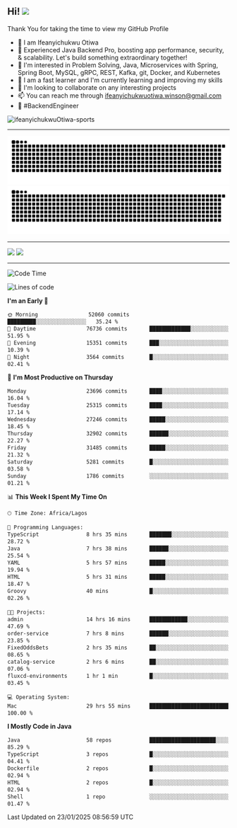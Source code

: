 <!-- BLOG-POST-LIST:START --><!-- BLOG-POST-LIST:END -->

## Hi! <img src="https://media.giphy.com/media/hvRJCLFzcasrR4ia7z/giphy.gif" width="4%"> 

Thank You for taking the time to view my GitHub Profile

- 👋 I am Ifeanyichukwu Otiwa
- 🚀 Experienced Java Backend Pro, boosting app performance, security, & scalability. Let's build something extraordinary together!
- 👀 I'm interested in Problem Solving, Java, Microservices with Spring, Spring Boot, MySQL, gRPC, REST, Kafka, git, Docker, and Kubernetes
- 🌱 I am a fast learner and I'm currently learning and improving my skills
- 💞️ I'm looking to collaborate on any interesting projects
- 📫 You can reach me through ifeanyichukwuotiwa.winson@gmail.com
- 🚀 #BackendEngineer

<p align="left" marginTop="10px"> <img src="https://komarev.com/ghpvc/?username=ifeanyichukwuOtiwa-sports&label=Profile%20views&color=0e75b6&style=for-the-badge" alt="ifeanyichukwuOtiwa-sports" /> </p>

***

<!--🐍📈SNAKEGRAPH / 🌐WEBSITE: https://github.com/Platane/snk -->
![github contribution grid snake animation](https://raw.githubusercontent.com/ifeanyichukwuOtiwa-sports/ifeanyichukwuOtiwa-sports/output/github-contribution-grid-snake-dark.svg#gh-dark-mode-only)![github contribution grid snake animation](https://raw.githubusercontent.com/ifeanyichukwuOtiwa-sports/ifeanyichukwuOtiwa-sports/output/github-contribution-grid-snake.svg#gh-light-mode-only)

***

<p float="left">
  <img float="left" src="https://github-readme-stats.vercel.app/api?username=ifeanyichukwuOtiwa-sports&count_private=true&include_all_commits=true&theme=react&show_icons=true" />
  <img float="right" src="https://github-readme-stats.vercel.app/api/top-langs/?username=ifeanyichukwuOtiwa-sports&layout=compact&show_icons=true&theme=react" /> 
</p>

***



<!--START_SECTION:waka-->
![Code Time](http://img.shields.io/badge/Code%20Time-3%2C367%20hrs%2053%20mins-blue)

![Lines of code](https://img.shields.io/badge/From%20Hello%20World%20I%27ve%20Written-37.1%20million%20lines%20of%20code-blue)

**I'm an Early 🐤** 

```text
🌞 Morning                52060 commits       █████████░░░░░░░░░░░░░░░░   35.24 % 
🌆 Daytime                76736 commits       █████████████░░░░░░░░░░░░   51.95 % 
🌃 Evening                15351 commits       ███░░░░░░░░░░░░░░░░░░░░░░   10.39 % 
🌙 Night                  3564 commits        █░░░░░░░░░░░░░░░░░░░░░░░░   02.41 % 
```
📅 **I'm Most Productive on Thursday** 

```text
Monday                   23696 commits       ████░░░░░░░░░░░░░░░░░░░░░   16.04 % 
Tuesday                  25315 commits       ████░░░░░░░░░░░░░░░░░░░░░   17.14 % 
Wednesday                27246 commits       █████░░░░░░░░░░░░░░░░░░░░   18.45 % 
Thursday                 32902 commits       ██████░░░░░░░░░░░░░░░░░░░   22.27 % 
Friday                   31485 commits       █████░░░░░░░░░░░░░░░░░░░░   21.32 % 
Saturday                 5281 commits        █░░░░░░░░░░░░░░░░░░░░░░░░   03.58 % 
Sunday                   1786 commits        ░░░░░░░░░░░░░░░░░░░░░░░░░   01.21 % 
```


📊 **This Week I Spent My Time On** 

```text
🕑︎ Time Zone: Africa/Lagos

💬 Programming Languages: 
TypeScript               8 hrs 35 mins       ███████░░░░░░░░░░░░░░░░░░   28.72 % 
Java                     7 hrs 38 mins       ██████░░░░░░░░░░░░░░░░░░░   25.54 % 
YAML                     5 hrs 57 mins       █████░░░░░░░░░░░░░░░░░░░░   19.94 % 
HTML                     5 hrs 31 mins       █████░░░░░░░░░░░░░░░░░░░░   18.47 % 
Groovy                   40 mins             █░░░░░░░░░░░░░░░░░░░░░░░░   02.26 % 

🐱‍💻 Projects: 
admin                    14 hrs 16 mins      ████████████░░░░░░░░░░░░░   47.69 % 
order-service            7 hrs 8 mins        ██████░░░░░░░░░░░░░░░░░░░   23.85 % 
FixedOddsBets            2 hrs 35 mins       ██░░░░░░░░░░░░░░░░░░░░░░░   08.65 % 
catalog-service          2 hrs 6 mins        ██░░░░░░░░░░░░░░░░░░░░░░░   07.06 % 
fluxcd-environments      1 hr 1 min          █░░░░░░░░░░░░░░░░░░░░░░░░   03.45 % 

💻 Operating System: 
Mac                      29 hrs 55 mins      █████████████████████████   100.00 % 
```

**I Mostly Code in Java** 

```text
Java                     58 repos            █████████████████████░░░░   85.29 % 
TypeScript               3 repos             █░░░░░░░░░░░░░░░░░░░░░░░░   04.41 % 
Dockerfile               2 repos             █░░░░░░░░░░░░░░░░░░░░░░░░   02.94 % 
HTML                     2 repos             █░░░░░░░░░░░░░░░░░░░░░░░░   02.94 % 
Shell                    1 repo              ░░░░░░░░░░░░░░░░░░░░░░░░░   01.47 % 
```




 Last Updated on 23/01/2025 08:56:59 UTC
<!--END_SECTION:waka-->

<!--
<p align="center">
![trophy](https://github-profile-trophy.vercel.app/?username=ifeanyichukwuOtiwa-sports&theme=onedark) (https://github.com/ryo-ma/github-profile-trophy)
</p>
-->

<!---
ifeanyi-otiwa/ifeanyi-otiwa is a ✨ special ✨ repository because its `README.md` (this file) appears on your GitHub profile.
You can click the Preview link to take a look at your changes.
--->
